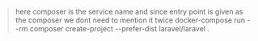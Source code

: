 > here composer is the service name and since entry point is given as the composer we dont need to mention it twice
> docker-compose run --rm composer create-project --prefer-dist laravel/laravel .